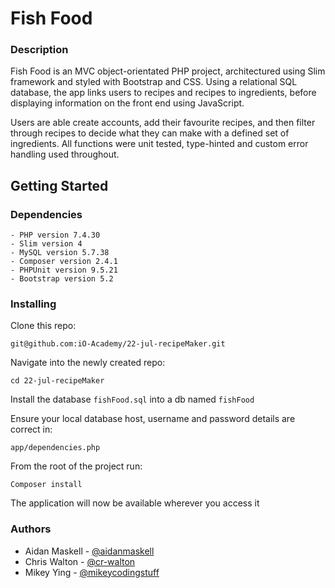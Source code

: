 
# Fish Food
### Description
Fish Food is an MVC object-orientated PHP project, architectured using Slim framework and styled with Bootstrap and CSS. Using a relational SQL database, the app links users to recipes and recipes to ingredients, before displaying information on the front end using JavaScript.

Users are able create accounts, add their favourite recipes, and then filter through recipes to decide what they can make with a defined set of ingredients. All functions were unit tested, type-hinted and custom error handling used throughout. 

## Getting Started

### Dependencies
``` 
- PHP version 7.4.30 
- Slim version 4
- MySQL version 5.7.38
- Composer version 2.4.1
- PHPUnit version 9.5.21
- Bootstrap version 5.2
```
### Installing
Clone this repo:
```
git@github.com:iO-Academy/22-jul-recipeMaker.git
```
Navigate into the newly created repo:
```
cd 22-jul-recipeMaker
```
Install the database `fishFood.sql` into a db named `fishFood`

Ensure your local database host, username and password details are correct in:
```
app/dependencies.php
```
From the root of the project run:
```
Composer install
```
The application will now be available wherever you access it
### Authors
- Aidan Maskell - [@aidanmaskell](github.com/aidanmaskell)
- Chris Walton - [@cr-walton](github.com/cr-walton)
- Mikey Ying - [@mikeycodingstuff](github.com/mikeycodingstuff)

